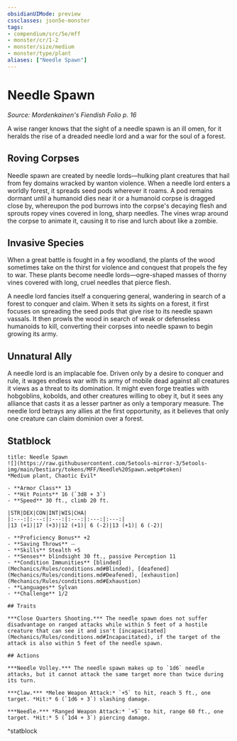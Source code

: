 ```yaml
---
obsidianUIMode: preview
cssclasses: json5e-monster
tags:
- compendium/src/5e/mff
- monster/cr/1-2
- monster/size/medium
- monster/type/plant
aliases: ["Needle Spawn"]
---
```

# Needle Spawn
*Source: Mordenkainen's Fiendish Folio p. 16*  

A wise ranger knows that the sight of a needle spawn is an ill omen, for it heralds the rise of a dreaded needle lord and a war for the soul of a forest.

## Roving Corpses

Needle spawn are created by needle lords—hulking plant creatures that hail from fey domains wracked by wanton violence. When a needle lord enters a worldly forest, it spreads seed pods wherever it roams. A pod remains dormant until a humanoid dies near it or a humanoid corpse is dragged close by, whereupon the pod burrows into the corpse's decaying flesh and sprouts ropey vines covered in long, sharp needles. The vines wrap around the corpse to animate it, causing it to rise and lurch about like a zombie.

## Invasive Species

When a great battle is fought in a fey woodland, the plants of the wood sometimes take on the thirst for violence and conquest that propels the fey to war. These plants become needle lords—ogre-shaped masses of thorny vines covered with long, cruel needles that pierce flesh.

A needle lord fancies itself a conquering general, wandering in search of a forest to conquer and claim. When it sets its sights on a forest, it first focuses on spreading the seed pods that give rise to its needle spawn vassals. It then prowls the wood in search of weak or defenseless humanoids to kill, converting their corpses into needle spawn to begin growing its army.

## Unnatural Ally

A needle lord is an implacable foe. Driven only by a desire to conquer and rule, it wages endless war with its army of mobile dead against all creatures it views as a threat to its domination. It might even forge treaties with hobgoblins, kobolds, and other creatures willing to obey it, but it sees any alliance that casts it as a lesser partner as only a temporary measure. The needle lord betrays any allies at the first opportunity, as it believes that only one creature can claim dominion over a forest.

## Statblock

```ad-statblock
title: Needle Spawn
![](https://raw.githubusercontent.com/5etools-mirror-3/5etools-img/main/bestiary/tokens/MFF/Needle%20Spawn.webp#token)
*Medium plant, Chaotic Evil*

- **Armor Class** 13
- **Hit Points** 16 (`3d8 + 3`)
- **Speed** 30 ft., climb 20 ft.

|STR|DEX|CON|INT|WIS|CHA|
|:---:|:---:|:---:|:---:|:---:|:---:|
|13 (+1)|17 (+3)|12 (+1)| 6 (-2)|13 (+1)| 6 (-2)|

- **Proficiency Bonus** +2
- **Saving Throws** ⏤
- **Skills** Stealth +5
- **Senses** blindsight 30 ft., passive Perception 11
- **Condition Immunities** [blinded](Mechanics/Rules/conditions.md#Blinded), [deafened](Mechanics/Rules/conditions.md#Deafened), [exhaustion](Mechanics/Rules/conditions.md#Exhaustion)
- **Languages** Sylvan
- **Challenge** 1/2

## Traits

***Close Quarters Shooting.*** The needle spawn does not suffer disadvantage on ranged attacks while within 5 feet of a hostile creature that can see it and isn't [incapacitated](Mechanics/Rules/conditions.md#Incapacitated), if the target of the attack is also within 5 feet of the needle spawn.

## Actions

***Needle Volley.*** The needle spawn makes up to `1d6` needle attacks, but it cannot attack the same target more than twice during its turn.

***Claw.*** *Melee Weapon Attack:* `+5` to hit, reach 5 ft., one target. *Hit:* 6 (`1d6 + 3`) slashing damage.

***Needle.*** *Ranged Weapon Attack:* `+5` to hit, range 60 ft., one target. *Hit:* 5 (`1d4 + 3`) piercing damage.
```
^statblock